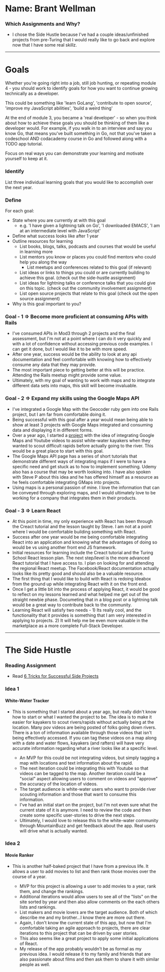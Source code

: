 # Name: Brant Wellman

### Which Assignments and Why?
- I chose the Side Hustle because I've had a couple ideas/unfinished projects from pre-Turing that I would really like to go back and explore now that I have some real skillz.
_____

# Goals

Whether you're going right into a job, still job hunting, or repeating module 4 - you should work to identify goals for how you want to continue growing technically as a developer.

This could be something like 'learn GoLang', 'contribute to open source', 'improve my JavaScript abilities', 'build a weird thing'

At the end of module 3, you became a 'real developer' - so when you think about how to achieve these goals you should be thinking of them like a developer would. For example, if you walk in to an interview and say you know Go, that means you've built something in Go, not that you've taken a codeschool AND codacademy course in Go and followed along with a TODO app tutorial.

Focus on real ways you can demonstrate your learning and motivate yourself to keep at it.

### Identify

List three individual learning goals that you would like to accomplish over the next year.

### Define

For each goal:
  - State where you are currently at with this goal
    - e.g. 'I have given a lightning talk on Go', 'I downloaded EMACS', 'I am at an intermediate level with JavaScript'
  - Define what success looks like after 1 year
  - Outline resources for learning
    - List books, blogs, talks, podcasts and courses that would be useful in learning more
    - List mentors you know or places you could find mentors who could help you along the way
        - List meetups and conferences related to this goal (if relevant)
    - List ideas or links to things you could or are currently building to achieve this goal. (check out the side-hustle assignment)
    - List ideas for lightning talks or conference talks that you could give on this topic. (check out the community involvement assignment)
    - List open source projects that relate to this goal (check out the open source assignment)
  - Why is this goal important to you?  

### Goal - 1 => Become more proficient at consuming APIs with Rails  

 - I've consumed APIs in Mod3 through 2 projects and the final assessment, but I'm not at a point where I can do it very quickly and with a lot of confidence without accessing previous code examples. I can get it done, but I would like it to be with more speed.
 - After one year, success would be the ability to look at any api documentation and feel comfortable with knowing how to effectively consume any data that they may provide.
 - The most important piece to getting better at this will be practice. Attending the Rails meetup might provide some value.
 - Ultimately, with my goal of wanting to work with maps and to integrate different data sets into maps, this skill will become invaluable.

### Goal - 2 => Expand my skills using the Google Maps API  

 - I've integrated a Google Map with the Geocoder ruby gem into one Rails project, but I am far from comfortable doing it.
 - Being successful with this goal after a year would mean being able to show at least 3 projects with Google Maps integrated and consuming data and displaying it in different forms.
 - Over a year ago, I started a [project](https://github.com/brantwellman/ww-scouting) with the idea of integrating Google Maps and Youtube videos to assist white-water kayakers when they wanted to scout difficult rapids before actually going to the river. This would be a great place to start with this goal.
 - The Google Maps API page has a series of short tutorials that demonstrate different ways of integrating maps if I were to have a specific need and get stuck as to how to implement something. Udemy also has a course that may be worth looking into. I have also spoken with Steve P about this idea and he has offered himself as a resource as he feels comfortable integrating GMaps into projects.
 - Using maps is a personal passion of mine. I love the information that can be conveyed through exploring maps, and I would ultimately love to be working for a company that integrates them in their products.


### Goal - 3 => Learn React  

 - At this point in time, my only experience with React has been through the Creact tutorial and the lesson taught by Steve. I am not at a point where I would be comfortable building something with React.
 - Success after one year would be me being comfortable integrating React into an application and knowing what the advantages of doing so would be vs using another front end JS framework.  
 - Initial resources for learning include the Creact tutorial and the Turing School React lesson plan. The next step/level is the more advanced React tutorial that I have access to. I plan on looking for and attending the regional React meetup. The Facebook/React documentation actually looks like its pretty good and should also be a valuable resource.
 - The first thing that I would like to build with React is redoing Ideabox from the ground up while integrating React with it on the front end.
 - Once I get a little bit into the process of applying React, it would be good to reflect on my lessons learned and what helped me get out of the straight newbie phase. Documeting that in a blog post or a lightning talk would be a great way to contribute back to the community.
 - Learning React will satisfy two needs - 1) Its really cool, and the functionality that it provides is something that I am very interested in applying to projects. 2) It will help me be even more valuable in the marketplace as a more complete Full-Stack Developer.

_____
# The Side Hustle

### Reading Assignment

- Read [6 Tricks for Successful Side Projects](https://quickleft.com/blog/6-tricks-for-successful-side-projects/)

### Idea 1

#### White-Water Tracker

- This is something that I started about a year ago, but really didn't know how to start or what I wanted the project to be. The idea is to make it easier for kayakers to scout rivers/rapids without actually being at the location. Many pov videos are being posted of folks going down rivers. There is a ton of information available through those videos that isn't being effectively accessed. If you can tag these videos on a map along with a date and water flows, kayakers (and rafters) will have very accurate information regarding what a river looks like at a specific level.  

  - An MVP for this could be not integrating videos, but simply tagging a map with locations and text information about the rapid.
  - The next iteration could be integrating this with Youtube so that videos can be tagged to the map. Another iteration could be a "social" aspect allowing users to comment on videos and "approve" the accuracy of the location of videos.
  - The target audience is white-water users who want to provide river scouting information and those that want to consume this information.
  - I've had an initial start on the project, but I'm not even sure what the current state of it is anymore. I need to review the code and then create some specific user-stories to drive the next steps.
  - Ultimately, I would love to release this to the white-water community through MountainBuzz and get feedback about the app. Real users will drive what is actually wanted.

### Idea 2

#### Movie Ranker

- This is another half-baked project that I have from a previous life. It allows a user to add movies to list and then rank those movies over the course of a year.

  - MVP for this project is allowing a user to add movies to a year, rank them, and change the rankings.
  - Additional iterations would allow users to see all of the "lists" on the site sorted by year and then also allow comments on the each others lists and rankings.
  - List makers and movie lovers are the target audience. Both of which describe me and my brother...I know there are more out there.
  - Again, I don't know the current state of this app, but now that I'm comfortable taking an agile approach to projects, there are clear iterations to this project that can be driven by user stories.
  - This also seems like a great project to apply some initial applications of React.
  - My release of the app probably wouldn't be as formal as my previous idea. I would release it to my family and friends that are also passionate about films and then ask them to share it with similar people as well.
